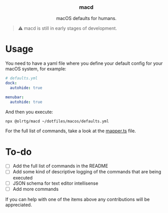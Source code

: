 <!-- markdownlint-disable MD033 MD041-->
<h3 align="center">
  macd
</h3>

<p align="center">
  macOS defaults for humans.
</p>

> ⚠️ macd is still in early stages of development.

# Usage

You need to have a yaml file where you define your default config for your macOS system, for example:

```yaml
# defaults.yml
dock:
  autohide: true

menubar:
  autohide: true
```

And then you execute:

```bash
npx @olrtg/macd ~/dotfiles/macos/defaults.yml
```

For the full list of commands, take a look at the [mapper.ts](https://github.com/olrtg/macd/blob/main/src/constants.ts#L1) file.

# To-do

- [ ] Add the full list of commands in the README
- [ ] Add some kind of descriptive logging of the commands that are being executed
- [ ] JSON schema for text editor intellisense
- [ ] Add more commands

If you can help with one of the items above any contributions will be appreciated.
